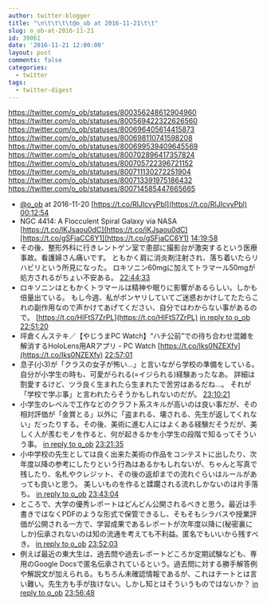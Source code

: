 ```yaml
---
author: twitter-blogger
title: "\n\t\t\t\t@o_ob at 2016-11-21\t\t"
slug: o_ob-at-2016-11-21
id: 39061
date: '2016-11-21 12:00:00'
layout: post
comments: false
categories:
  - twitter
tags:
  - twitter-digest
---
```


https://twitter.com/o_ob/statuses/800356248612904960 https://twitter.com/o_ob/statuses/800569422322626560 https://twitter.com/o_ob/statuses/800696405614415873 https://twitter.com/o_ob/statuses/800698110741598208 https://twitter.com/o_ob/statuses/800699539409645569 https://twitter.com/o_ob/statuses/800702896417357824 https://twitter.com/o_ob/statuses/800705722396721152 https://twitter.com/o_ob/statuses/800711130272251904 https://twitter.com/o_ob/statuses/800713391975186432 https://twitter.com/o_ob/statuses/800714585447665665  

*   [@o_ob](https://twitter.com/o_ob) at 2016-11-20 [https://t.co/RlJIcvyPbl](https://t.co/RlJIcvyPbl) [00:12:54](https://twitter.com/o_ob/statuses/800356248612904960)
*   NGC 4414: A Flocculent Spiral Galaxy via NASA [https://t.co/lKJsaou0dC](https://t.co/lKJsaou0dC) [https://t.co/gSFjaCC6Y1](https://t.co/gSFjaCC6Y1) [14:19:58](https://twitter.com/o_ob/statuses/800569422322626560)
*   その後、整形外科に行きレントゲン室で患部に撮影台が激突するという医療事故。看護婦さん痛いです。 ともかく肩に消炎剤注射され、落ち着いたらリハビリという所見になった。 ロキソニン60mgに加えてトラマール50mgが処方されるがちょい不安ある。 [22:44:33](https://twitter.com/o_ob/statuses/800696405614415873)
*   ロキソニンはともかくトラマールは精神や眠りに影響があるらしい。しかも倍量出ている。 もし今週、私がボンヤリしていてご迷惑おかけしてたたらこれの副作用なので声かけてあげてください、自分ではわからない事があるので。 [https://t.co/HlFtS7ZrPL](https://t.co/HlFtS7ZrPL) [in reply to o_ob](https://twitter.com/o_ob/statuses/800696405614415873) [22:51:20](https://twitter.com/o_ob/statuses/800698110741598208)
*   坪倉くんステキ／【やじうまPC Watch】“ハチ公前”での待ち合わせ混雑を解消するHoloLens用ARアプリ - PC Watch [https://t.co/Iks0NZEXfv](https://t.co/Iks0NZEXfv) [22:57:01](https://twitter.com/o_ob/statuses/800699539409645569)
*   息子(小3)が「クラスの女子が怖い...」と言いながら学校の準備をしている。 自分が小学生の時も、可愛がられる(=イジられる)経験あったなあ。 詳細は割愛するけど、ツラ良く生まれたら生まれたで苦労はあるだね...。 それが「学校で学ぶ事」と言われたらそうかもしれないのだが。 [23:10:21](https://twitter.com/o_ob/statuses/800702896417357824)
*   小学生のレベルで工作などのクラフト系スキルが高いのは良い事だが、その相対評価が「金賞とる」以外に「盗まれる、壊される、先生が返してくれない」だったりする。その後、美術に進む人にはよくある経験だそうだが、美しく人が羨むモノを作ると、何が起きるかを小学生の段階で知るってそういう事。 [in reply to o_ob](https://twitter.com/o_ob/statuses/800702896417357824) [23:21:35](https://twitter.com/o_ob/statuses/800705722396721152)
*   小中学校の先生としては良く出来た美術の作品をコンテストに出したり、次年度以降の参考にしたりという行為はあるかもしれないが、ちゃんと写真で残したり、名札やクレジット、その後の返却までの流れぐらいはルールがあっても良いと思う。 美しいものを作ると蹂躙される流れしかないのは片手落ち。 [in reply to o_ob](https://twitter.com/o_ob/statuses/800705722396721152) [23:43:04](https://twitter.com/o_ob/statuses/800711130272251904)
*   ところで、大学の優秀レポートはどんどん公開されるべきと思う。最近は手書きではなくPDFのような形式で保管できるし、そもそもシラバスや授業評価が公開される一方で、学習成果であるレポートが次年度以降に(秘密裏にしか)伝承されないのは知の流通を考えても不利益。匿名でもいいから残すべき。 [in reply to o_ob](https://twitter.com/o_ob/statuses/800711130272251904) [23:52:03](https://twitter.com/o_ob/statuses/800713391975186432)
*   例えば最近の東大生は、過去問や過去レポートどころか定期試験なども、専用のGoogle Docsで匿名伝承されているという。過去問に対する勝手解答例や解説文が加えられる。もちろん未確認情報であるが、これはチートとは言い難い。先生方も手が抜けない。しかし知とはそういうものではないか？ [in reply to o_ob](https://twitter.com/o_ob/statuses/800713391975186432) [23:56:48](https://twitter.com/o_ob/statuses/800714585447665665)
